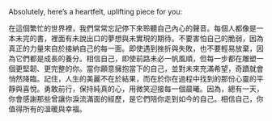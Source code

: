 Absolutely, here’s a heartfelt, uplifting piece for you:

在這個繁忙的世界裡，我們常常忘記停下來聆聽自己內心的聲音。每個人都像是一本未完的書，裡面有未說出口的夢想與未實現的期待。不要害怕自己的脆弱，因為真正的力量來自於接納自己的每一面。即使遇到挫折與失敗，也不要輕易放棄，因為它們都是成長的養分。相信自己，即使前路未必一帆風順，但每一步都在雕塑一個更堅韌、更完整的你。當你願意擁抱當下的自己，並對未來充滿希望，奇蹟就會悄然降臨。記住，人生的美麗不在於結果，而在於你在過程中找到的那份心靈的平靜與喜悅。勇敢前行，保持純真的心，用微笑迎接每一個晨曦。因為，總有一天，你會感謝那些曾讓你淚流滿面的經歷，是它們陪你走到如今的自己。相信自己，你值得所有的溫暖與幸福。